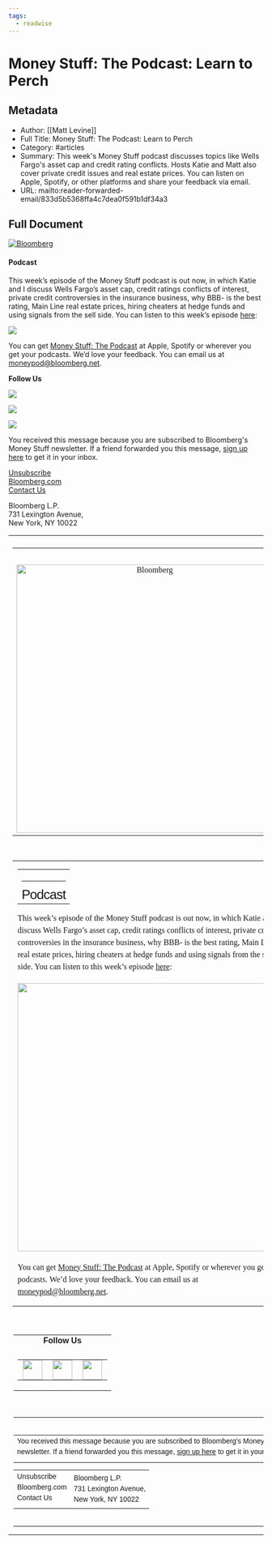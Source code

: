 ```yaml
---
tags:
  - readwise
---
```


# Money Stuff: The Podcast: Learn to Perch

## Metadata
- Author: [[Matt Levine]]
- Full Title: Money Stuff: The Podcast: Learn to Perch
- Category: #articles
- Summary: This week's Money Stuff podcast discusses topics like Wells Fargo's asset cap and credit rating conflicts. Hosts Katie and Matt also cover private credit issues and real estate prices. You can listen on Apple, Spotify, or other platforms and share your feedback via email.
- URL: mailto:reader-forwarded-email/833d5b5368ffa4c7dea0f591b1df34a3

## Full Document
[![Bloomberg](https://assets.bwbx.io/images/users/iqjWHBFdfxIU/iNRFZUq6PpLs/v0/-1x-1.png)](https://links.message.bloomberg.com/s/c/8wnzuZeo2NbiXRjHw4coz_hDY-xAhkx1wwZrm9MEUy7kuW20le045V6VzvxDp9ifX-bCW0717Hm4UCO6qmniG5J3_89dibfJtdzREFYsrd8weUV0DzkqxeO-8vBiDLtWTgm6nsk0WBLpL9wvHtf0XdVeSWrsrT3KigUoVLnEgXK23LhDlHVVgYPkiFZTzwSIK4W5uL11motOeVi1WvM6VhbtaZl2e1n1czd3HQJ4v4GEQp6UHqNoambJwYhcHCG1GywXiVUlty7HZRxa88I8wsSRSw/170-V8IHWSuGJQWGGdXNwbuMNYGC9W3q/9)  

#### Podcast

This week’s episode of the Money Stuff podcast is out now, in which Katie and I discuss Wells Fargo’s asset cap, credit ratings conflicts of interest, private credit controversies in the insurance business, why BBB- is the best rating, Main Line real estate prices, hiring cheaters at hedge funds and using signals from the sell side. You can listen to this week’s episode [here](https://links.message.bloomberg.com/s/c/3Pv1tNxXeR6TWZlgqQwrTcqQFD_Mjrl7y0lTR0k_7k49OV9psg8tQfqzvzcdC3L68rCcs2BU79oFx-dv40tMP7zTK4hSq_0LcjV3jWfCdB6Ij_c8bzsc83vR48X5suQoKH6Ny6yxepSXteyKzZfvtB1YDrbOUHYfWiorzDyUEcZKgvN__FjTHTdR1CmZTwb8Ok6UmIYHkC8gwctV54ovtjrepfk6vXkMzSlZRK-LQdNAGcP8E2UrnSzqtj5lJfBMo_2rAS5vdOzWWINeOVa8rPyOAqSgsl_WieerdQJajZUC/DoALnsltmo7Vfq5D6njO8YDq0idGpdHb/9):

 [![](https://assets.bwbx.io/images/users/iqjWHBFdfxIU/i4T9ZuTDQh9Q/v0/-1x-1.png)](https://links.message.bloomberg.com/s/c/_WhGPYqwUNBzKQHyOBPPsPC-v0lQKFVH_cRwaDXLRN9JFBoONZAjisxoBGYZhkvOXWu-zpRdQrCxD-1JpprPPwkbE0YhGsnsr0vltQOcFmbkbGBNMl0AK0mXBo1E1ru4WfKZqLNHa-RPq6XHUiYFjsLhXpe6UVjsp1A6pXm2fY7TX9cw2Vej6WISbNM4jwI8pZoniDgW15o3r3pn9DO__TjA_AN_bDsmmWaRFEbBvwqXkAIMWvb8hxqPi87HU38BJstwuQq-PR15BqTHhG42wRBPt0Ep81T0iqHP0UJNgWYX/phkxbuS0fNye0naSoI6VMPwoxWytsU0V/9) 

You can get [Money Stuff: The Podcast](https://links.message.bloomberg.com/s/c/_BMitBvxPV__FeXN0zy4q35PzIUVBkyVhyxosjaEwI33E1wVGlQA-3qwaIF3-alQhw2ztmXn_W9V7CG7cVCbrEGpFueSMw8Kp7l-rNJFzAeFUGZbzey67gFYo80V8Nf_YBPeTr85t4cC-kL441Q95InU86LjzvmXKCFT4ABg0mLSQ6JZC4WcIx76fKiD5fGQo2oV_3aDoIvOPNlS8B4uc50ky3y7WLIXo-gLy68VOTloO6XcZ68Cp4UvuJJDJAsQAEwaHthyo_T-BdJT9igIsVRDBWzfYi-lDjvXk3LCvdaj/ZURRZnAGEgoMi09eE3YCNIb9BSd2xRqJ/9) at Apple, Spotify or wherever you get your podcasts. We’d love your feedback. You can email us at [moneypod@bloomberg.net](mailto:moneypod@bloomberg.net).

 **Follow Us** 

  [![](https://assets.bwbx.io/images/users/iqjWHBFdfxIU/i7G4HOaCfw0A/v0/-1x-1.png)](https://links.message.bloomberg.com/s/c/h3ak52ulA_CHXEVmmU7DAUOyWTyouvMtgy23tlEjlD6JjkiFlfM79NPVaScVOxTYh7j7IRuBTfrls7B-uzxoDrfdCcIceI_zFFiffIjkKopxPusTF2nvkd0mvC9o4MCO3YrhwzX8YK2ZT1vlnpUDcwnnQtfoL5iNBgcsWyuLjp13hKNq66eXa2o588u2bcQOsAYsHOBbV4WOaaIZ7cLTjqiJttt4oALNecLjPNklwi4PPC3IDSFqT5lXlF3a0LRryeSuqYmLcxtA23J_8vaN20G8nJR0U3XmgdkbrZ_XFOzH3y_gIao/KktrXKpDe8cDkiTIuJdofRebYwUv5Oqr/9)  

  [![](https://assets.bwbx.io/images/users/iqjWHBFdfxIU/iDRduxloBOSA/v0/-1x-1.png)](https://links.message.bloomberg.com/s/c/Z7pZ1dPXDRMlXvf00Xw3SVQM8C3jej48Woh8gsLT1vZMJjQ7kOjgxjxMnevddH9BucuLhk5zKFPct5ZIRpl4pMW16Ul9sKMNnVJIVjw05eDLjDwncr9INxgqgwkWwcOLkCykoajiPSN6BGu8Yr_SasYm3eQZ_CvAGVEXPDu79QDpyABjnbRulquEzjbtj2RWrm3IJ-HOYoDynZ-xuGwRu1TGzjMKKMwB-WQ4qxGLLSy3GMEPbEkFHOjGqwEoSpfckqtr-O9XOEjKrEepDIsc25fOHA-9_JO3yg7Bn2YGQgfCrfqRBbDeXg/sLpSmR1WBshHbbVS5JS-QzEH05wvjz2c/9)  

  [![](https://assets.bwbx.io/images/users/iqjWHBFdfxIU/i5QE5__h22bE/v0/-1x-1.png)](https://links.message.bloomberg.com/s/c/m0brdmSl93xh4PFE7a96NrU-wESkTfFlgS0r3CUJrDLm3cDtC1BMZWaESLPtFO0TRf8ETg6wv4gCPVYKWLHPb9qheTIIJOzkuW71b45Zt7nIbj8nyM3uUsT7KEkH77litJ3amiT3NSfw1Wy0Jy6ecmObdqIsv7hOkAcQJ4kreOs9sAOtFqMiqLBE4cYEM5quwLFw0KZItjbSRRbB1R9FmoqzWKiG6S7MvweZ4iNok8x-22fOm_WJsvN6NdANRcXKqB23xQ4vlEuI_2oiL932Q6dy85TXOtI/8Kx1zvVMisU-Y_SWJIU3_WKPFRq9Ku5g/9)  

 You received this message because you are subscribed to Bloomberg's Money Stuff newsletter. If a friend forwarded you this message, [sign up here](https://links.message.bloomberg.com/s/c/knwxuRH_Ya7f1oUtPw7hlSVbyhZfGKaAT4bSOFUXgoOIyP-9lhBnT6oHCBaddI43nasC-d3fusai6VfsO9fF1evLyeRexKt-X4V7s3-p9-NY1s9dtZFjpx2Kv9Mvt6o0GQTok94itnfDAT4lbwbwZJjS392Zn8LrRmG_i_EcKfLk9W0wS0mv5QXgHRoh_Z7HtivA6kbIC12xtzXlfkLkMLqYJidH7AWURUqBO8flZnx0bwPLUlYV0UH-GuLZxWHpyFTaxk6l6uFpNQKsQBKo99W26g/cXNq_UjIHDkp5tJgPCNAPk8rfHWcZC8Q/9) to get it in your inbox. 

 [Unsubscribe](https://links.message.bloomberg.com/s/c/joWJKMPJIYXbCYqotLd6YPu1u1VAl19YNLiOFBJhMmPjK3NvfWcmp_dxY7PDaP4I3E7HXRtzJ7QFQpOcKYsN9N8RQ4H69BcnAzWOTm8EWIVrTZ-PHY0OC1quQjmK9mzSLTmzXO_IkDRm3MQkvrBx9CC7NhbOlG5idls8dXqiP_UEWPzTIvrK_o79GF5UZ88QAz9KBFdpitmur3_dWVWgyLfZIErDs-AJci9hPIpkUBQDO98SsGbcPMndfvNqKXHIpkKJUnnPPPKB9V4EUM1eCNmTGiJ4vOM9GKOSm47tZxpULqfASqvpK55btzwHA2secRmc1weTFWFNu1mi_DNxanr3KKNz4itTAH9y6Uu6yQdBofoq9S5PDyilyw8fsqoGO5enbSgW4FRI2lxERfzo3iFROC2GxWmKGqWMX00oGtLj99mpsFva_j18fZqj/8mVdzjmoyxgazLzDngPcnIg3o7cNMi9H/9)   
 [Bloomberg.com](https://links.message.bloomberg.com/s/c/kbmaB03wrT8lS204bNe-KhY2Vgy5UeXkF_kJKnBYiGEI8VxjgGLftJUBLWtOJH2mW5Js88-6b6bAOQ-vrg7Pe3eW_v7FVrMQEr3M7eINzEe9PejpxkDBji-A_5aMeXBb2g_hu1CkISMKtqWhEmWW7jJf2RTUJq_zhJ6tw-FR6CvAvTAcqzPEyTUUHQNUqphpQjFX8jGOUD3dQGqDZCa4rqF90erAuKHzA4rIZYLqRwvf8HVUwHkvFjZ78kph9KOJWsNJFvIXHFikXjaZKGMZ/3lo216YIvaAUDFtXwi9y8fhZ9EYFgdR5/9)   
 [Contact Us](https://links.message.bloomberg.com/s/c/9j4xwqxxHLf2PSijoKvIk8CsL_2kl-0clUKUFM7Bp8D7uN8V3adVMaSy9tb-yJnYz1_GC3l62xb1lmTFEIGshwA9UeTYqIjqDGBfvb6e_Hrvxe8psSarywV_KKR-ESvwPG8I5EIPhUo2xbhk6gigN48_bruR0V4wgx2U_cWB1Fh7wQqk_cM4PXU08uLizA-PYACtxVVBT-vOveCjW6D93qYzdeawcaL8VQL_dCzMLuN0Pl0VDEIwPCBvJSNdOwq51T-S3IYF0Kz_p6iWlLcNv44InQ/ejyqw6Kv7rk4kC0_ephsvj3blRxqshQ-/9) 

 Bloomberg L.P.  
731 Lexington Avenue,  
New York, NY 10022 

<div>
<table align="center" border="0" cellpadding="0" cellspacing="0" id="wrapper" style="-webkit-font-smoothing: antialiased; font-family: Georgia, serif; font-size: 16px; max-width: 550px; width: 100% !important;" width="100%"> <!--[if mso]><center> <tr><td> <table border="0" cellpadding="0" cellspacing="0" width="550"><![endif]--> <tr> <td style="border-collapse: collapse; mso-table-lspace: 0pt; mso-table-rspace: 0pt;"> </td> </tr> <tr> <td style="border-collapse: collapse; mso-table-lspace: 0pt; mso-table-rspace: 0pt; padding-bottom: 15px;"> <table border="0" cellpadding="0" cellspacing="0" width="100%"> <tr> <td align="center" style="border-collapse: collapse; mso-table-lspace: 0pt; mso-table-rspace: 0pt; padding: 20px 0px 10px;"> </td> </tr> <tr> <td align="center" style="border-collapse: collapse; mso-table-lspace: 0pt; mso-table-rspace: 0pt; padding-bottom: 5px;"> <a href="https://links.message.bloomberg.com/s/c/8wnzuZeo2NbiXRjHw4coz\_hDY-xAhkx1wwZrm9MEUy7kuW20le045V6VzvxDp9ifX-bCW0717Hm4UCO6qmniG5J3\_89dibfJtdzREFYsrd8weUV0DzkqxeO-8vBiDLtWTgm6nsk0WBLpL9wvHtf0XdVeSWrsrT3KigUoVLnEgXK23LhDlHVVgYPkiFZTzwSIK4W5uL11motOeVi1WvM6VhbtaZl2e1n1czd3HQJ4v4GEQp6UHqNoambJwYhcHCG1GywXiVUlty7HZRxa88I8wsSRSw/170-V8IHWSuGJQWGGdXNwbuMNYGC9W3q/9"> <!--[if mso]><table width="550"><tr><td><img alt="Bloomberg" src="https://assets.bwbx.io/images/users/iqjWHBFdfxIU/iNRFZUq6PpLs/v0/-1x-1.png" width="550"/></td></tr></table> <div style="display:none"><![endif]--><img alt="Bloomberg" border="0" src="https://assets.bwbx.io/images/users/iqjWHBFdfxIU/iNRFZUq6PpLs/v0/-1x-1.png" style="max-width:550px; width:530px; display:block" width="530"/><!--[if mso]></div><![endif]--> </a> </td> </tr> </table> </td> </tr> <tr> <td style="border-collapse: collapse; mso-table-lspace: 0pt; mso-table-rspace: 0pt;"> <table border="0" cellpadding="0" cellspacing="0" style="font-size: 16px; line-height: 24px;" width="100%"> <tr> <td style="border-collapse: collapse; mso-table-lspace: 0pt; mso-table-rspace: 0pt; padding: 0px 10px;"> <table border="0" cellpadding="0" cellspacing="0" width="100%"> <tr> <td style="border-collapse: collapse; mso-table-lspace: 0pt; mso-table-rspace: 0pt;"> <h2 style="font-family: Helvetica, Arial, sans-serif; letter-spacing: -1px; font-size: 26px; line-height: 28px; font-weight: normal; border-top-width: 1px; border-top-style: solid; padding-top: 12px; margin: 20px 0px 0px;">Podcast</h2> </td> </tr> </table>
<p style="font-family: Georgia, serif; margin: 16px 0;">This week’s episode of the Money Stuff podcast is out now, in which Katie and I discuss Wells Fargo’s asset cap, credit ratings conflicts of interest, private credit controversies in the insurance business, why BBB- is the best rating, Main Line real estate prices, hiring cheaters at hedge funds and using signals from the sell side. You can listen to this week’s episode <a href="https://links.message.bloomberg.com/s/c/3Pv1tNxXeR6TWZlgqQwrTcqQFD\_Mjrl7y0lTR0k\_7k49OV9psg8tQfqzvzcdC3L68rCcs2BU79oFx-dv40tMP7zTK4hSq\_0LcjV3jWfCdB6Ij\_c8bzsc83vR48X5suQoKH6Ny6yxepSXteyKzZfvtB1YDrbOUHYfWiorzDyUEcZKgvN\_\_FjTHTdR1CmZTwb8Ok6UmIYHkC8gwctV54ovtjrepfk6vXkMzSlZRK-LQdNAGcP8E2UrnSzqtj5lJfBMo\_2rAS5vdOzWWINeOVa8rPyOAqSgsl\_WieerdQJajZUC/DoALnsltmo7Vfq5D6njO8YDq0idGpdHb/9" itemprop="StoryLink" itemscope="itemscope" target="\_blank">here</a>:</p>
<div style="margin: 20px 0px;"> <a href="https://links.message.bloomberg.com/s/c/\_WhGPYqwUNBzKQHyOBPPsPC-v0lQKFVH\_cRwaDXLRN9JFBoONZAjisxoBGYZhkvOXWu-zpRdQrCxD-1JpprPPwkbE0YhGsnsr0vltQOcFmbkbGBNMl0AK0mXBo1E1ru4WfKZqLNHa-RPq6XHUiYFjsLhXpe6UVjsp1A6pXm2fY7TX9cw2Vej6WISbNM4jwI8pZoniDgW15o3r3pn9DO\_\_TjA\_AN\_bDsmmWaRFEbBvwqXkAIMWvb8hxqPi87HU38BJstwuQq-PR15BqTHhG42wRBPt0Ep81T0iqHP0UJNgWYX/phkxbuS0fNye0naSoI6VMPwoxWytsU0V/9" target="\_blank"><!--[if mso]><table width="550"><tr><td><img alt="" src="https://assets.bwbx.io/images/users/iqjWHBFdfxIU/i4T9ZuTDQh9Q/v0/-1x-1.png" width="550"/></td></tr></table> <div style="display:none"><![endif]--><img alt="" src="https://assets.bwbx.io/images/users/iqjWHBFdfxIU/i4T9ZuTDQh9Q/v0/-1x-1.png" style="max-width:550px; display:block; width:530px; margin:auto" width="530"/><!--[if mso]></div><![endif]--></a> </div>
<p style="font-family: Georgia, serif; margin: 16px 0;">You can get <a href="https://links.message.bloomberg.com/s/c/\_BMitBvxPV\_\_FeXN0zy4q35PzIUVBkyVhyxosjaEwI33E1wVGlQA-3qwaIF3-alQhw2ztmXn\_W9V7CG7cVCbrEGpFueSMw8Kp7l-rNJFzAeFUGZbzey67gFYo80V8Nf\_YBPeTr85t4cC-kL441Q95InU86LjzvmXKCFT4ABg0mLSQ6JZC4WcIx76fKiD5fGQo2oV\_3aDoIvOPNlS8B4uc50ky3y7WLIXo-gLy68VOTloO6XcZ68Cp4UvuJJDJAsQAEwaHthyo\_T-BdJT9igIsVRDBWzfYi-lDjvXk3LCvdaj/ZURRZnAGEgoMi09eE3YCNIb9BSd2xRqJ/9" itemprop="StoryLink" itemscope="itemscope" target="\_blank">Money Stuff: The Podcast</a> at Apple, Spotify or wherever you get your podcasts. We’d love your feedback. You can email us at <a href="mailto:moneypod@bloomberg.net" target="\_blank">moneypod@bloomberg.net</a>.</p> </td> </tr> </table> </td> </tr> <tr> <td style="border-collapse: collapse; mso-table-lspace: 0pt; mso-table-rspace: 0pt; padding: 20px 10px;"> <table border="0" cellpadding="0" cellspacing="0" width="100%"> <tr> <td align="center" style="border-collapse: collapse; mso-table-lspace: 0pt; mso-table-rspace: 0pt; padding-bottom: 10px;"> <strong style="font-family: Helvetica, Arial, sans-serif;">Follow Us</strong> </td> </tr> <tr> <td align="center" style="border-collapse: collapse; mso-table-lspace: 0pt; mso-table-rspace: 0pt;"> <table border="0" cellpadding="0" cellspacing="0"> <tr> <td style="border-collapse: collapse; mso-table-lspace: 0pt; mso-table-rspace: 0pt; padding: 0px 10px;"> <a href="https://links.message.bloomberg.com/s/c/h3ak52ulA\_CHXEVmmU7DAUOyWTyouvMtgy23tlEjlD6JjkiFlfM79NPVaScVOxTYh7j7IRuBTfrls7B-uzxoDrfdCcIceI\_zFFiffIjkKopxPusTF2nvkd0mvC9o4MCO3YrhwzX8YK2ZT1vlnpUDcwnnQtfoL5iNBgcsWyuLjp13hKNq66eXa2o588u2bcQOsAYsHOBbV4WOaaIZ7cLTjqiJttt4oALNecLjPNklwi4PPC3IDSFqT5lXlF3a0LRryeSuqYmLcxtA23J\_8vaN20G8nJR0U3XmgdkbrZ\_XFOzH3y\_gIao/KktrXKpDe8cDkiTIuJdofRebYwUv5Oqr/9"> <img height="39px !important" src="https://assets.bwbx.io/images/users/iqjWHBFdfxIU/i7G4HOaCfw0A/v0/-1x-1.png" style="max-width:550px; vertical-align:middle; width:39px !important; height:39px !important" valign="middle" width="39px !important"/> </a> </td> <td style="border-collapse: collapse; mso-table-lspace: 0pt; mso-table-rspace: 0pt; padding: 0px 10px;"> <a href="https://links.message.bloomberg.com/s/c/Z7pZ1dPXDRMlXvf00Xw3SVQM8C3jej48Woh8gsLT1vZMJjQ7kOjgxjxMnevddH9BucuLhk5zKFPct5ZIRpl4pMW16Ul9sKMNnVJIVjw05eDLjDwncr9INxgqgwkWwcOLkCykoajiPSN6BGu8Yr\_SasYm3eQZ\_CvAGVEXPDu79QDpyABjnbRulquEzjbtj2RWrm3IJ-HOYoDynZ-xuGwRu1TGzjMKKMwB-WQ4qxGLLSy3GMEPbEkFHOjGqwEoSpfckqtr-O9XOEjKrEepDIsc25fOHA-9\_JO3yg7Bn2YGQgfCrfqRBbDeXg/sLpSmR1WBshHbbVS5JS-QzEH05wvjz2c/9"> <img height="39px !important" src="https://assets.bwbx.io/images/users/iqjWHBFdfxIU/iDRduxloBOSA/v0/-1x-1.png" style="max-width:550px; vertical-align:middle; width:39px !important; height:39px !important" valign="middle" width="39px !important"/> </a> </td> <td style="border-collapse: collapse; mso-table-lspace: 0pt; mso-table-rspace: 0pt; padding: 0px 10px;"> <a href="https://links.message.bloomberg.com/s/c/m0brdmSl93xh4PFE7a96NrU-wESkTfFlgS0r3CUJrDLm3cDtC1BMZWaESLPtFO0TRf8ETg6wv4gCPVYKWLHPb9qheTIIJOzkuW71b45Zt7nIbj8nyM3uUsT7KEkH77litJ3amiT3NSfw1Wy0Jy6ecmObdqIsv7hOkAcQJ4kreOs9sAOtFqMiqLBE4cYEM5quwLFw0KZItjbSRRbB1R9FmoqzWKiG6S7MvweZ4iNok8x-22fOm\_WJsvN6NdANRcXKqB23xQ4vlEuI\_2oiL932Q6dy85TXOtI/8Kx1zvVMisU-Y\_SWJIU3\_WKPFRq9Ku5g/9"> <img height="39px !important" src="https://assets.bwbx.io/images/users/iqjWHBFdfxIU/i5QE5\_\_h22bE/v0/-1x-1.png" style="max-width:550px; vertical-align:middle; width:39px !important; height:39px !important" valign="middle" width="39px !important"/> </a> </td> </tr> </table> </td> </tr> </table> </td> </tr> <tr> <td style="border-collapse: collapse; mso-table-lspace: 0pt; mso-table-rspace: 0pt; padding: 0px 10px;"> <table align="center" border="0" cellpadding="0" cellspacing="0" width="100%"> <tr> <td style="border-collapse: collapse; mso-table-lspace: 0pt; mso-table-rspace: 0pt; padding: 20px 0px;"> <table align="center" border="0" cellpadding="0" cellspacing="0" style="font-family: Helvetica, Arial, sans-serif; font-size: 14px; line-height: 150%;" width="100%"> <tr> <td style="border-collapse: collapse; mso-table-lspace: 0pt; mso-table-rspace: 0pt; padding-bottom: 10px;"> You received this message because you are subscribed to Bloomberg's Money Stuff newsletter. If a friend forwarded you this message, <a href="https://links.message.bloomberg.com/s/c/knwxuRH\_Ya7f1oUtPw7hlSVbyhZfGKaAT4bSOFUXgoOIyP-9lhBnT6oHCBaddI43nasC-d3fusai6VfsO9fF1evLyeRexKt-X4V7s3-p9-NY1s9dtZFjpx2Kv9Mvt6o0GQTok94itnfDAT4lbwbwZJjS392Zn8LrRmG\_i\_EcKfLk9W0wS0mv5QXgHRoh\_Z7HtivA6kbIC12xtzXlfkLkMLqYJidH7AWURUqBO8flZnx0bwPLUlYV0UH-GuLZxWHpyFTaxk6l6uFpNQKsQBKo99W26g/cXNq\_UjIHDkp5tJgPCNAPk8rfHWcZC8Q/9">sign up here</a> to get it in your inbox. </td> </tr> </table> <table align="center" border="0" cellpadding="0" cellspacing="0" style="font-family: Helvetica, Arial, sans-serif; font-size: 14px; line-height: 150%;" width="100%"> <tr> <td style="border-collapse: collapse; mso-table-lspace: 0pt; mso-table-rspace: 0pt; padding-bottom: 10px;"> <a alias="Unsubscribe" href="https://links.message.bloomberg.com/s/c/joWJKMPJIYXbCYqotLd6YPu1u1VAl19YNLiOFBJhMmPjK3NvfWcmp\_dxY7PDaP4I3E7HXRtzJ7QFQpOcKYsN9N8RQ4H69BcnAzWOTm8EWIVrTZ-PHY0OC1quQjmK9mzSLTmzXO\_IkDRm3MQkvrBx9CC7NhbOlG5idls8dXqiP\_UEWPzTIvrK\_o79GF5UZ88QAz9KBFdpitmur3\_dWVWgyLfZIErDs-AJci9hPIpkUBQDO98SsGbcPMndfvNqKXHIpkKJUnnPPPKB9V4EUM1eCNmTGiJ4vOM9GKOSm47tZxpULqfASqvpK55btzwHA2secRmc1weTFWFNu1mi\_DNxanr3KKNz4itTAH9y6Uu6yQdBofoq9S5PDyilyw8fsqoGO5enbSgW4FRI2lxERfzo3iFROC2GxWmKGqWMX00oGtLj99mpsFva\_j18fZqj/8mVdzjmoyxgazLzDngPcnIg3o7cNMi9H/9" style="text-decoration: none !important;">Unsubscribe</a> <br/> <a href="https://links.message.bloomberg.com/s/c/kbmaB03wrT8lS204bNe-KhY2Vgy5UeXkF\_kJKnBYiGEI8VxjgGLftJUBLWtOJH2mW5Js88-6b6bAOQ-vrg7Pe3eW\_v7FVrMQEr3M7eINzEe9PejpxkDBji-A\_5aMeXBb2g\_hu1CkISMKtqWhEmWW7jJf2RTUJq\_zhJ6tw-FR6CvAvTAcqzPEyTUUHQNUqphpQjFX8jGOUD3dQGqDZCa4rqF90erAuKHzA4rIZYLqRwvf8HVUwHkvFjZ78kph9KOJWsNJFvIXHFikXjaZKGMZ/3lo216YIvaAUDFtXwi9y8fhZ9EYFgdR5/9" style="text-decoration: none !important;" target="\_blank">Bloomberg.com</a> <br/> <a href="https://links.message.bloomberg.com/s/c/9j4xwqxxHLf2PSijoKvIk8CsL\_2kl-0clUKUFM7Bp8D7uN8V3adVMaSy9tb-yJnYz1\_GC3l62xb1lmTFEIGshwA9UeTYqIjqDGBfvb6e\_Hrvxe8psSarywV\_KKR-ESvwPG8I5EIPhUo2xbhk6gigN48\_bruR0V4wgx2U\_cWB1Fh7wQqk\_cM4PXU08uLizA-PYACtxVVBT-vOveCjW6D93qYzdeawcaL8VQL\_dCzMLuN0Pl0VDEIwPCBvJSNdOwq51T-S3IYF0Kz\_p6iWlLcNv44InQ/ejyqw6Kv7rk4kC0\_ephsvj3blRxqshQ-/9" style="text-decoration: none !important;" target="\_blank">Contact Us</a> </td> <td style="border-collapse: collapse; mso-table-lspace: 0pt; mso-table-rspace: 0pt;"> Bloomberg L.P.<br/>731 Lexington Avenue,<br/>New York, NY 10022 </td> </tr> </table> </td> </tr> </table> </td> </tr> <!--[if mso]></td></tr> </table> </center><![endif]--> </table> </div>
